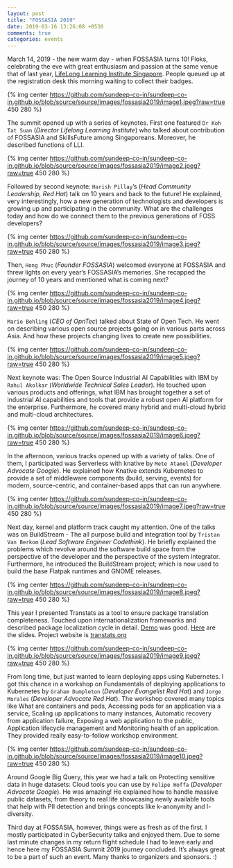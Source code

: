 ```yaml
---
layout: post
title: "FOSSASIA 2019"
date: 2019-03-16 13:26:08 +0530
comments: true
categories: events
---
```


March 14, 2019 - the new warm day - when FOSSASIA turns 10! Floks, celebrating the eve with great enthusiasm and passion at the same venue that of last year, [LifeLong Learning Institute Singapore](https://www.lli.sg/). People queued up at the registration desk this morning waiting to collect their badges.

{% img center https://github.com/sundeep-co-in/sundeep-co-in.github.io/blob/source/source/images/fossasia2019/image1.jpeg?raw=true 450 280 %}

<!-- more -->

The summit opened up with a series of keynotes. First one featured `Dr Koh Tat Suan` (*Director Lifelong Learning Institute*) who talked about contribution of FOSSASIA and SkillsFuture among Singaporeans. Moreover, he described functions of LLI.

{% img center https://github.com/sundeep-co-in/sundeep-co-in.github.io/blob/source/source/images/fossasia2019/image2.jpeg?raw=true 450 280 %}

Followed by second keynote: `Harish Pillay`’s (*Head Community Leadership, Red Hat*) talk on 10 years and back to the future! He explained, very interestingly, how a new generation of technologists and developers is growing up and participating in the community. What are the challenges today and how do we connect them to the previous generations of FOSS developers?

{% img center https://github.com/sundeep-co-in/sundeep-co-in.github.io/blob/source/source/images/fossasia2019/image3.jpeg?raw=true 450 280 %}

Then, `Hong Phuc` (*Founder FOSSASIA*) welcomed everyone at FOSSASIA and threw lights on every year’s FOSSASIA’s memories. She recapped the journey of 10 years and mentioned what is coming next?

{% img center https://github.com/sundeep-co-in/sundeep-co-in.github.io/blob/source/source/images/fossasia2019/image4.jpeg?raw=true 450 280 %}

`Mario Behling` (*CEO of OpnTec*) talked about State of Open Tech. He went on describing various open source projects going on in various parts across Asia. And how these projects changing lives to create new possibilities.

{% img center https://github.com/sundeep-co-in/sundeep-co-in.github.io/blob/source/source/images/fossasia2019/image5.jpeg?raw=true 450 280 %}

Next keynote was: The Open Source Industrial AI Capabilities with IBM by `Rahul Akolkar` (*Worldwide Technical Sales Leader*). He touched upon various products and offerings, what IBM has brought together a set of industrial AI capabilities and tools that provide a robust open AI platform for the enterprise. Furthermore, he covered many hybrid and multi-cloud hybrid and multi-cloud architectures.

{% img center https://github.com/sundeep-co-in/sundeep-co-in.github.io/blob/source/source/images/fossasia2019/image6.jpeg?raw=true 450 280 %}

In the afternoon, various tracks opened up with a variety of talks. One of them, I participated was Serverless with knative by `Mete Atamel` (*Developer Advocate Google*). He explained how Knative extends Kubernetes to provide a set of middleware components (build, serving, events) for modern, source-centric, and container-based apps that can run anywhere.

{% img center https://github.com/sundeep-co-in/sundeep-co-in.github.io/blob/source/source/images/fossasia2019/image7.jpeg?raw=true 450 280 %}

Next day, kernel and platform track caught my attention. One of the talks was on BuildStream - The all purpose build and integration tool by `Tristan Van Berkom` (*Lead Software Engineer Codethink*). He briefly explained the problems which revolve around the software build space from the perspective of the developer and the perspective of the system integrator. Furthermore, he introduced the BuildStream project; which is now used to build the base Flatpak runtimes and GNOME releases.

{% img center https://github.com/sundeep-co-in/sundeep-co-in.github.io/blob/source/source/images/fossasia2019/image8.jpeg?raw=true 450 280 %}

This year I presented Transtats as a tool to ensure package translation completeness. Touched upon internationalization frameworks and described package localization cycle in detail. [Demo](https://www.youtube.com/watch?v=RHPtsIHNIgg) was good. [Here](https://speakerdeck.com/sundeep/using-transtats-to-ensure-package-translation-completeness) are the slides. Project website is [transtats.org](http://transtats.org/)

{% img center https://github.com/sundeep-co-in/sundeep-co-in.github.io/blob/source/source/images/fossasia2019/image9.jpeg?raw=true 450 280 %}

From long time, but just wanted to learn deploying apps using Kubernetes. I got this chance in a workshop on Fundamentals of deploying applications to Kubernetes by `Graham Dumpleton` (*Developer Evangelist Red Hat*) and `Jorge Morales` (*Developer Advocate Red Hat*). The workshop covered many topics like What are containers and pods, Accessing pods for an application via a service, Scaling up applications to many instances, Automatic recovery from application failure, Exposing a web application to the public, Application lifecycle management and Monitoring health of an application. They provided really easy-to-follow workshop environment.

{% img center https://github.com/sundeep-co-in/sundeep-co-in.github.io/blob/source/source/images/fossasia2019/image10.jpeg?raw=true 450 280 %}

Around Google Big Query, this year we had a talk on Protecting sensitive data in huge datasets: Cloud tools you can use by `Felipe Hoffa` (*Developer Advocate Google*). He was amazing! He explained how to handle massive public datasets, from theory to real life showcasing newly available tools that help with PII detection and brings concepts like k-anonymity and l-diversity.

Third day at FOSSASIA, however, things were as fresh as of the first. I mostly participated in CyberSecurity talks and enjoyed them. Due to some last minute changes in my return flight schedule I had to leave early and hence here my FOSSASIA Summit 2019 journey concluded. It’s always great to be a part of such an event. Many thanks to organizers and sponsors. :)
